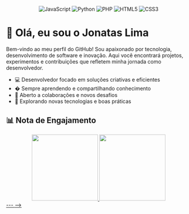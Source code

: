 


<p align="center">
	<img src="https://img.shields.io/badge/JavaScript-F7DF1E?style=for-the-badge&logo=javascript&logoColor=black" alt="JavaScript"/>
	<img src="https://img.shields.io/badge/Python-3776AB?style=for-the-badge&logo=python&logoColor=white" alt="Python"/>
	<img src="https://img.shields.io/badge/PHP-777BB4?style=for-the-badge&logo=php&logoColor=white" alt="PHP"/>
	<img src="https://img.shields.io/badge/HTML5-E34F26?style=for-the-badge&logo=html5&logoColor=white" alt="HTML5"/>
	<img src="https://img.shields.io/badge/CSS3-1572B6?style=for-the-badge&logo=css3&logoColor=white" alt="CSS3"/>
</p>

# 👋 Olá, eu sou o Jonatas Lima

Bem-vindo ao meu perfil do GitHub! Sou apaixonado por tecnologia, desenvolvimento de software e inovação. Aqui você encontrará projetos, experimentos e contribuições que refletem minha jornada como desenvolvedor.

- 💻 Desenvolvedor focado em soluções criativas e eficientes
- � Sempre aprendendo e compartilhando conhecimento
- 🤝 Aberto a colaborações e novos desafios
- 🌱 Explorando novas tecnologias e boas práticas



## 📊 Nota de Engajamento

<div align="center">
  <a href="https://github.com/JonatasPatrimonium">
  <img height="180em" src="https://github-readme-stats.vercel.app/api?username=jonataspatrimonium&show_icons=true&theme=dracula&include_all_commits=true&count_private=true"/>
  <img height="180em" src="https://github-readme-stats.vercel.app/api/top-langs/?username=jonataspatrimonium&layout=compact&langs_count=7&theme=dracula"/>
</div>
---
<!-- ...existing code... -->
-->

